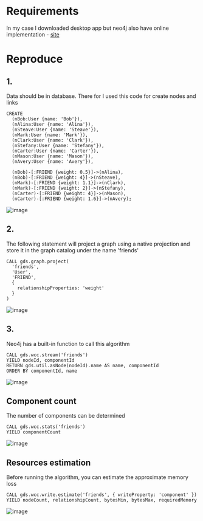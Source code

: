 # Requirements
In my case I downloaded desktop app but neo4j also have online implementation - [site](https://sandbox.neo4j.com/)

# Reproduce
## 1.
Data should be in database. There for I used this code for create nodes and links
```
CREATE
  (nBob:User {name: 'Bob'}),
  (nAlina:User {name: 'Alina'}),
  (nSteave:User {name: 'Steave'}),
  (nMark:User {name: 'Mark'}),
  (nClark:User {name: 'Clark'}),
  (nStefany:User {name: 'Stefany'}),
  (nCarter:User {name: 'Carter'}),
  (nMason:User {name: 'Mason'}),
  (nAvery:User {name: 'Avery'}),

  (nBob)-[:FRIEND {weight: 0.5}]->(nAlina),
  (nBob)-[:FRIEND {weight: 4}]->(nSteave),
  (nMark)-[:FRIEND {weight: 1.1}]->(nClark),
  (nMark)-[:FRIEND {weight: 2}]->(nStefany),
  (nCarter)-[:FRIEND {weight: 4}]->(nMason),
  (nCarter)-[:FRIEND {weight: 1.6}]->(nAvery);
```
![image](https://github.com/makovii/graduate_work/assets/72148650/479b2e96-ae66-4dcb-8fd6-8563a91eda53)

## 2.
The following statement will project a graph using a native projection and store it in the graph catalog under the name 'friends'
```
CALL gds.graph.project(
  'friends',
  'User',
  'FRIEND',
  {
    relationshipProperties: 'weight'
  }
)
```
![image](https://github.com/makovii/graduate_work/assets/72148650/dd38c51d-1ca7-48c6-862a-be47f2daa5af)

## 3.
Neo4j has a built-in function to call this algorithm
```
CALL gds.wcc.stream('friends')
YIELD nodeId, componentId
RETURN gds.util.asNode(nodeId).name AS name, componentId
ORDER BY componentId, name
```
![image](https://github.com/makovii/graduate_work/assets/72148650/d15f6c2b-6c39-466a-ad7b-3e097571768d)

## Component count
The number of components can be determined
```
CALL gds.wcc.stats('friends')
YIELD componentCount
```
![image](https://github.com/makovii/graduate_work/assets/72148650/0e45bfa3-db9d-41b2-a667-c65ab124f9b2)


## Resources estimation
Before running the algorithm, you can estimate the approximate memory loss
```
CALL gds.wcc.write.estimate('friends', { writeProperty: 'component' })
YIELD nodeCount, relationshipCount, bytesMin, bytesMax, requiredMemory
```
![image](https://github.com/makovii/graduate_work/assets/72148650/1da3933c-6966-46af-8bad-cf7e79528a24)


